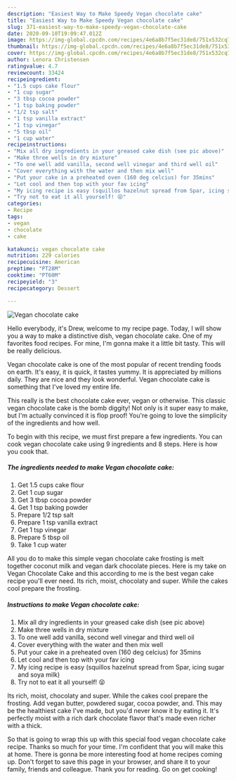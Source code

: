 ```yaml
---
description: "Easiest Way to Make Speedy Vegan chocolate cake"
title: "Easiest Way to Make Speedy Vegan chocolate cake"
slug: 371-easiest-way-to-make-speedy-vegan-chocolate-cake
date: 2020-09-10T19:09:47.012Z
image: https://img-global.cpcdn.com/recipes/4e6a8b7f5ec31de8/751x532cq70/vegan-chocolate-cake-recipe-main-photo.jpg
thumbnail: https://img-global.cpcdn.com/recipes/4e6a8b7f5ec31de8/751x532cq70/vegan-chocolate-cake-recipe-main-photo.jpg
cover: https://img-global.cpcdn.com/recipes/4e6a8b7f5ec31de8/751x532cq70/vegan-chocolate-cake-recipe-main-photo.jpg
author: Lenora Christensen
ratingvalue: 4.7
reviewcount: 33424
recipeingredient:
- "1.5 cups cake flour"
- "1 cup sugar"
- "3 tbsp cocoa powder"
- "1 tsp baking powder"
- "1/2 tsp salt"
- "1 tsp vanilla extract"
- "1 tsp vinegar"
- "5 tbsp oil"
- "1 cup water"
recipeinstructions:
- "Mix all dry ingredients in your greased cake dish (see pic above)"
- "Make three wells in dry mixture"
- "To one well add vanilla, second well vinegar and third well oil"
- "Cover everything with the water and then mix well"
- "Put your cake in a preheated oven (160 deg celcius) for 35mins"
- "Let cool and then top with your fav icing"
- "My icing recipe is easy (squillos hazelnut spread from Spar, icing sugar and soya milk)"
- "Try not to eat it all yourself! 😝"
categories:
- Recipe
tags:
- vegan
- chocolate
- cake

katakunci: vegan chocolate cake 
nutrition: 229 calories
recipecuisine: American
preptime: "PT28M"
cooktime: "PT60M"
recipeyield: "3"
recipecategory: Dessert

---
```



![Vegan chocolate cake](https://img-global.cpcdn.com/recipes/4e6a8b7f5ec31de8/751x532cq70/vegan-chocolate-cake-recipe-main-photo.jpg)

Hello everybody, it's Drew, welcome to my recipe page. Today, I will show you a way to make a distinctive dish, vegan chocolate cake. One of my favorites food recipes. For mine, I'm gonna make it a little bit tasty. This will be really delicious.

Vegan chocolate cake is one of the most popular of recent trending foods on earth. It's easy, it is quick, it tastes yummy. It is appreciated by millions daily. They are nice and they look wonderful. Vegan chocolate cake is something that I've loved my entire life.

This really is the best chocolate cake ever, vegan or otherwise. This classic vegan chocolate cake is the bomb diggity! Not only is it super easy to make, but I&#39;m actually convinced it is flop proof! You&#39;re going to love the simplicity of the ingredients and how well.


To begin with this recipe, we must first prepare a few ingredients. You can cook vegan chocolate cake using 9 ingredients and 8 steps. Here is how you cook that.

<!--inarticleads1-->

##### The ingredients needed to make Vegan chocolate cake:

1. Get 1.5 cups cake flour
1. Get 1 cup sugar
1. Get 3 tbsp cocoa powder
1. Get 1 tsp baking powder
1. Prepare 1/2 tsp salt
1. Prepare 1 tsp vanilla extract
1. Get 1 tsp vinegar
1. Prepare 5 tbsp oil
1. Take 1 cup water


All you do to make this simple vegan chocolate cake frosting is melt together coconut milk and vegan dark chocolate pieces. Here is my take on Vegan Chocolate Cake and this according to me is the best vegan cake recipe you&#39;ll ever need. Its rich, moist, chocolaty and super. While the cakes cool prepare the frosting. 

<!--inarticleads2-->

##### Instructions to make Vegan chocolate cake:

1. Mix all dry ingredients in your greased cake dish (see pic above)
1. Make three wells in dry mixture
1. To one well add vanilla, second well vinegar and third well oil
1. Cover everything with the water and then mix well
1. Put your cake in a preheated oven (160 deg celcius) for 35mins
1. Let cool and then top with your fav icing
1. My icing recipe is easy (squillos hazelnut spread from Spar, icing sugar and soya milk)
1. Try not to eat it all yourself! 😝


Its rich, moist, chocolaty and super. While the cakes cool prepare the frosting. Add vegan butter, powdered sugar, cocoa powder, and. This may be the healthiest cake I&#39;ve made, but you&#39;d never know it by eating it. It&#39;s perfectly moist with a rich dark chocolate flavor that&#39;s made even richer with a thick. 

So that is going to wrap this up with this special food vegan chocolate cake recipe. Thanks so much for your time. I'm confident that you will make this at home. There is gonna be more interesting food at home recipes coming up. Don't forget to save this page in your browser, and share it to your family, friends and colleague. Thank you for reading. Go on get cooking!
